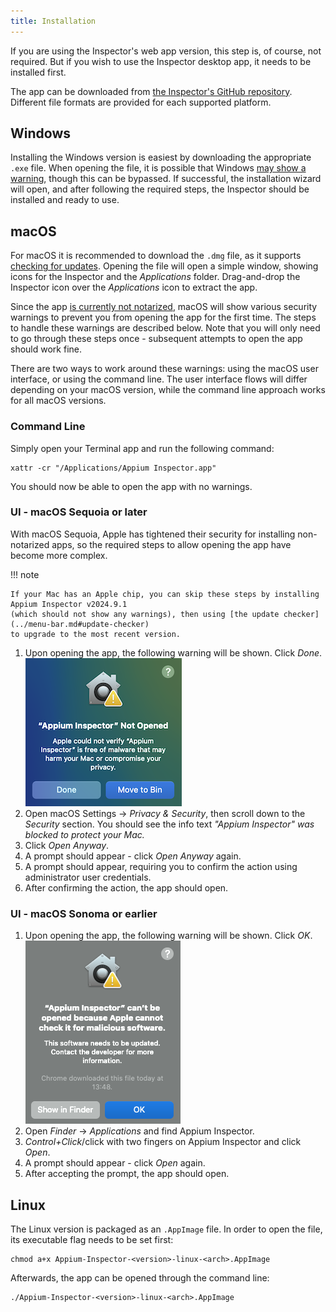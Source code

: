 ```yaml
---
title: Installation
---
```


If you are using the Inspector's web app version, this step is, of course, not required. But if
you wish to use the Inspector desktop app, it needs to be installed first.

The app can be downloaded from [the Inspector's GitHub repository](https://github.com/appium/appium-inspector/releases).
Different file formats are provided for each supported platform.

## Windows

Installing the Windows version is easiest by downloading the appropriate `.exe` file. When opening
the file, it is possible that Windows [may show a warning](https://github.com/appium/appium-inspector/issues/1134),
though this can be bypassed. If successful, the installation wizard will open, and after following
the required steps, the Inspector should be installed and ready to use.

## macOS

For macOS it is recommended to download the `.dmg` file, as it supports [checking for updates](../menu-bar.md#update-checker).
Opening the file will open a simple window, showing icons for the Inspector and the _Applications_ folder.
Drag-and-drop the Inspector icon over the _Applications_ icon to extract the app.

Since the app [is currently not notarized](https://developer.apple.com/documentation/security/notarizing-macos-software-before-distribution),
macOS will show various security warnings to prevent you from opening the app for the first time.
The steps to handle these warnings are described below. Note that you will only need to go through
these steps once - subsequent attempts to open the app should work fine.

There are two ways to work around these warnings: using the macOS user interface, or using the
command line. The user interface flows will differ depending on your macOS version, while the
command line approach works for all macOS versions.

### Command Line

Simply open your Terminal app and run the following command:
```
xattr -cr "/Applications/Appium Inspector.app"
```
You should now be able to open the app with no warnings.

### UI - macOS Sequoia or later

With macOS Sequoia, Apple has tightened their security for installing non-notarized apps, so the
required steps to allow opening the app have become more complex.

!!! note

    If your Mac has an Apple chip, you can skip these steps by installing Appium Inspector v2024.9.1
    (which should not show any warnings), then using [the update checker](../menu-bar.md#update-checker)
    to upgrade to the most recent version.

1. Upon opening the app, the following warning will be shown. Click _Done_.
   ![Appium Inspector Open Warning on macOS Sequoia](./assets/images/open-warning-sequoia.png)
2. Open macOS Settings -> _Privacy & Security_, then scroll down to the _Security_ section. You should
   see the info text _"Appium Inspector" was blocked to protect your Mac._
3. Click _Open Anyway_.
4. A prompt should appear - click _Open Anyway_ again.
5. A prompt should appear, requiring you to confirm the action using administrator user credentials.
6. After confirming the action, the app should open.

### UI - macOS Sonoma or earlier

1. Upon opening the app, the following warning will be shown. Click _OK_.
   ![Appium Inspector Open Warning](./assets/images/open-warning.png)
2. Open _Finder_ -> _Applications_ and find Appium Inspector.
3. _Control+Click_/click with two fingers on Appium Inspector and click _Open_.
4. A prompt should appear - click _Open_ again.
5. After accepting the prompt, the app should open.

## Linux

The Linux version is packaged as an `.AppImage` file. In order to open the file, its executable flag
needs to be set first:

```
chmod a+x Appium-Inspector-<version>-linux-<arch>.AppImage
```

Afterwards, the app can be opened through the command line:

```
./Appium-Inspector-<version>-linux-<arch>.AppImage
```

